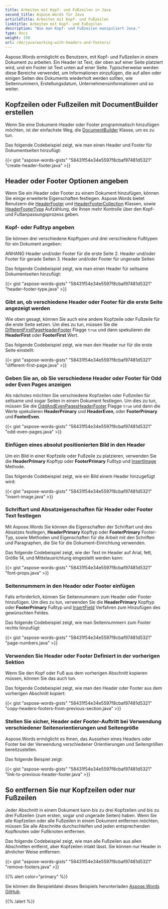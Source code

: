 ```yaml
---
title: Arbeiten mit Kopf- und Fußzeilen in Java
second_title: Aspose.Words für Java
articleTitle: Arbeiten mit Kopf- und Fußzeilen
linktitle: Arbeiten mit Kopf- und Fußzeilen
description: "Wie man Kopf- und Fußzeilen manipuliert Java."
type: docs
weight: 150
url: /de/java/working-with-headers-and-footers/
---
```


Aspose.Words ermöglicht es Benutzern, mit Kopf- und Fußzeilen in einem Dokument zu arbeiten. Ein Header ist Text, der oben auf einer Seite platziert wird, und ein Footer ist Text unten auf einer Seite. Typischerweise werden diese Bereiche verwendet, um Informationen einzufügen, die auf allen oder einigen Seiten des Dokuments wiederholt werden sollten, wie Seitennummern, Erstellungsdatum, Unternehmensinformationen und so weiter.

## Kopfzeilen oder Fußzeilen mit DocumentBuilder erstellen

Wenn Sie eine Dokument-Header oder Footer programmatisch hinzufügen möchten, ist der einfachste Weg, die [DocumentBuilder](https://reference.aspose.com/words/java/com.aspose.words/documentbuilder/) Klasse, um es zu tun.

Das folgende Codebeispiel zeigt, wie man einen Header und Footer für Dokumentseiten hinzufügt:

{{< gist "aspose-words-gists" "58431f54e34e5597f8cbaf97481d5321" "create-header-footer.java" >}}

## Header oder Footer Optionen angeben

Wenn Sie ein Header oder Footer zu einem Dokument hinzufügen, können Sie einige erweiterte Eigenschaften festlegen. Aspose.Words bietet Benutzern die [HeaderFooter](https://reference.aspose.com/words/java/com.aspose.words/headerfooter/) und [HeaderFooterCollection](https://reference.aspose.com/words/java/com.aspose.words/headerfootercollection/) Klassen, sowie [HeaderFooterType](https://reference.aspose.com/words/java/com.aspose.words/headerfootertype/) Aufzählung, die Ihnen mehr Kontrolle über den Kopf- und Fußanpassungsprozess geben.

### Kopf- oder Fußtyp angeben

Sie können drei verschiedene Kopftypen und drei verschiedene Fußtypen für ein Dokument angeben:

ANHANG Header und/oder Footer für die erste Seite
2. Header und/oder Footer für gerade Seiten
3. Header und/oder Footer für ungerade Seiten

Das folgende Codebeispiel zeigt, wie man einen Header für seltsame Dokumentseiten hinzufügt:

{{< gist "aspose-words-gists" "58431f54e34e5597f8cbaf97481d5321" "header-footer-type.java" >}}

### Gibt an, ob verschiedene Header oder Footer für die erste Seite angezeigt werden

Wie oben gesagt, können Sie auch eine andere Kopfzeile oder Fußzeile für die erste Seite setzen. Um dies zu tun, müssen Sie die [DifferentFirstPageHeaderFooter](https://reference.aspose.com/words/java/com.aspose.words/pagesetup/#getDifferentFirstPageHeaderFooter) Flagge `true` und dann spekulieren die **HeaderFirst** oder **FooterFirst** Wert.

Das folgende Codebeispiel zeigt, wie man den Header nur für die erste Seite einstellt:

{{< gist "aspose-words-gists" "58431f54e34e5597f8cbaf97481d5321" "different-first-page.java" >}}

### Geben Sie an, ob Sie verschiedene Header oder Footer für Odd oder Even Pages anzeigen

 Als nächstes möchten Sie verschiedene Kopfzeilen oder Fußzeilen für seltsame und sogar Seiten in einem Dokument festlegen. Um dies zu tun, müssen Sie die [OddAndEvenPagesHeaderFooter](https://reference.aspose.com/words/java/com.aspose.words/pagesetup/#getOddAndEvenPagesHeaderFooter) Flagge `true` und dann die Werte spekulieren **HeaderPrimary** und **HeaderEven**, oder **FooterPrimary** und **FooterEven**.

{{< gist "aspose-words-gists" "58431f54e34e5597f8cbaf97481d5321" "odd-even-pages.java" >}}

### Einfügen eines absolut positionierten Bild in den Header

Um ein Bild in einer Kopfzeile oder Fußzeile zu platzieren, verwenden Sie die **HeaderPrimary** Kopftyp oder **FooterPrimary** Fußtyp und [InsertImage](https://reference.aspose.com/words/java/com.aspose.words/documentbuilder/#insertImage-byte) Methode.

Das folgende Codebeispiel zeigt, wie ein Bild einem Header hinzugefügt wird:

{{< gist "aspose-words-gists" "58431f54e34e5597f8cbaf97481d5321" "insert-image.java" >}}

### Schriftart und Absatzeigenschaften für Header oder Footer Text festlegen

Mit Aspose.Words Sie können die Eigenschaften der Schriftart und des Absatzes festlegen, **HeaderPrimary** Kopftyp oder **FooterPrimary** Footer-Typ, sowie Methoden und Eigenschaften für die Arbeit mit den Schriften und Paragraphen, die Sie für die Dokument-Einrichtung verwenden.

Das folgende Codebeispiel zeigt, wie der Text im Header auf Arial, fett, Größe 14, und Mittelausrichtung eingestellt werden kann:

{{< gist "aspose-words-gists" "58431f54e34e5597f8cbaf97481d5321" "font-props.java" >}}

### Seitennummern in den Header oder Footer einfügen

Falls erforderlich, können Sie Seitennummern zum Header oder Footer hinzufügen. Um dies zu tun, verwenden Sie die **HeaderPrimary** Kopftyp oder **FooterPrimary** Fußtyp und [InsertField](https://reference.aspose.com/words/java/com.aspose.words/documentbuilder/#insertField-int-boolean) Verfahren zum Hinzufügen des gewünschten Feldes.

Das folgende Codebeispiel zeigt, wie man Seitennummern zum Footer rechts hinzufügt:

{{< gist "aspose-words-gists" "58431f54e34e5597f8cbaf97481d5321" "page-numbers.java" >}}

### Verwenden Sie Header oder Footer Definiert in der vorherigen Sektion

Wenn Sie den Kopf oder Fuß aus dem vorherigen Abschnitt kopieren müssen, können Sie das auch tun.

Das folgende Codebeispiel zeigt, wie man den Header oder Footer aus dem vorherigen Abschnitt kopiert:

{{< gist "aspose-words-gists" "58431f54e34e5597f8cbaf97481d5321" "copy-headers-footers-from-previous-section.java" >}}

### Stellen Sie sicher, Header oder Footer-Auftritt bei Verwendung verschiedener Seitenorientierungen und Seitengröße

Aspose.Words ermöglicht es Ihnen, das Aussehen eines Headers oder Footer bei der Verwendung verschiedener Orientierungen und Seitengrößen bereitzustellen.

Das folgende Beispiel zeigt:

{{< gist "aspose-words-gists" "58431f54e34e5597f8cbaf97481d5321" "link-to-previous-header-footer.java" >}}

## So entfernen Sie nur Kopfzeilen oder nur Fußzeilen

Jeder Abschnitt in einem Dokument kann bis zu drei Kopfzeilen und bis zu drei Fußzeilen (zum ersten, sogar und ungerade Seiten) haben. Wenn Sie alle Kopfzeilen oder alle Fußzeilen in einem Dokument entfernen möchten, müssen Sie alle Abschnitte durchschleifen und jeden entsprechenden Kopfknoten oder Fußknoten entfernen.

Das folgende Codebeispiel zeigt, wie man alle Fußzeilen aus allen Abschnitten entfernt, aber Kopfzeilen intakt lässt. Sie können nur Header in ähnlicher Weise entfernen:

{{< gist "aspose-words-gists" "58431f54e34e5597f8cbaf97481d5321" "remove-footers.java" >}}

{{% alert color="primary" %}}

Sie können die Beispieldatei dieses Beispiels herunterladen [Aspose.Words GitHub](https://github.com/aspose-words/Aspose.Words-for-Java/blob/master/Examples/Data/Footer.docx).

{{% /alert %}}